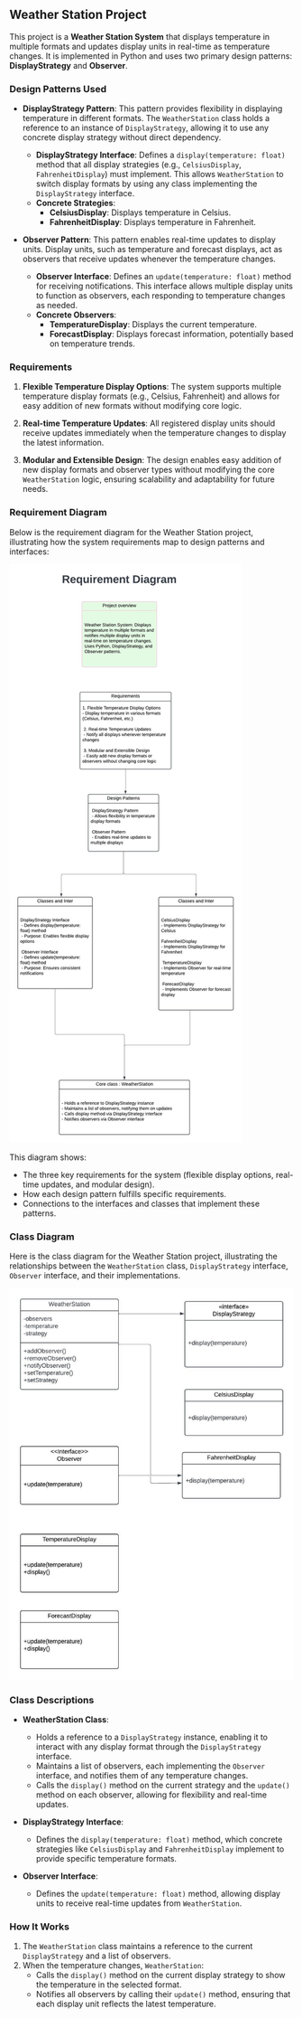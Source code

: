 ## Weather Station Project

This project is a **Weather Station System** that displays temperature in multiple formats and updates display units in real-time as temperature changes. It is implemented in Python and uses two primary design patterns: **DisplayStrategy** and **Observer**.

### Design Patterns Used

- **DisplayStrategy Pattern**: This pattern provides flexibility in displaying temperature in different formats. The `WeatherStation` class holds a reference to an instance of `DisplayStrategy`, allowing it to use any concrete display strategy without direct dependency.
  - **DisplayStrategy Interface**: Defines a `display(temperature: float)` method that all display strategies (e.g., `CelsiusDisplay`, `FahrenheitDisplay`) must implement. This allows `WeatherStation` to switch display formats by using any class implementing the `DisplayStrategy` interface.
  - **Concrete Strategies**:
    - **CelsiusDisplay**: Displays temperature in Celsius.
    - **FahrenheitDisplay**: Displays temperature in Fahrenheit.

- **Observer Pattern**: This pattern enables real-time updates to display units. Display units, such as temperature and forecast displays, act as observers that receive updates whenever the temperature changes.
  - **Observer Interface**: Defines an `update(temperature: float)` method for receiving notifications. This interface allows multiple display units to function as observers, each responding to temperature changes as needed.
  - **Concrete Observers**:
    - **TemperatureDisplay**: Displays the current temperature.
    - **ForecastDisplay**: Displays forecast information, potentially based on temperature trends.

### Requirements

1. **Flexible Temperature Display Options**: The system supports multiple temperature display formats (e.g., Celsius, Fahrenheit) and allows for easy addition of new formats without modifying core logic.

2. **Real-time Temperature Updates**: All registered display units should receive updates immediately when the temperature changes to display the latest information.

3. **Modular and Extensible Design**: The design enables easy addition of new display formats and observer types without modifying the core `WeatherStation` logic, ensuring scalability and adaptability for future needs.

### Requirement Diagram

Below is the requirement diagram for the Weather Station project, illustrating how the system requirements map to design patterns and interfaces:

![Requirement Diagram](requirementdiagram.jpeg)

This diagram shows:
- The three key requirements for the system (flexible display options, real-time updates, and modular design).
- How each design pattern fulfills specific requirements.
- Connections to the interfaces and classes that implement these patterns.

### Class Diagram

Here is the class diagram for the Weather Station project, illustrating the relationships between the `WeatherStation` class, `DisplayStrategy` interface, `Observer` interface, and their implementations.

![Class Diagram](designpattern.jpeg)

### Class Descriptions

- **WeatherStation Class**:
  - Holds a reference to a `DisplayStrategy` instance, enabling it to interact with any display format through the `DisplayStrategy` interface.
  - Maintains a list of observers, each implementing the `Observer` interface, and notifies them of any temperature changes.
  - Calls the `display()` method on the current strategy and the `update()` method on each observer, allowing for flexibility and real-time updates.

- **DisplayStrategy Interface**:
  - Defines the `display(temperature: float)` method, which concrete strategies like `CelsiusDisplay` and `FahrenheitDisplay` implement to provide specific temperature formats.

- **Observer Interface**:
  - Defines the `update(temperature: float)` method, allowing display units to receive real-time updates from `WeatherStation`.

### How It Works

1. The `WeatherStation` class maintains a reference to the current `DisplayStrategy` and a list of observers.
2. When the temperature changes, `WeatherStation`:
   - Calls the `display()` method on the current display strategy to show the temperature in the selected format.
   - Notifies all observers by calling their `update()` method, ensuring that each display unit reflects the latest temperature.

